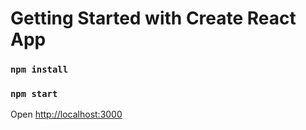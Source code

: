 # Getting Started with Create React App

### `npm install`

### `npm start`

Open [http://localhost:3000](http://localhost:3000)